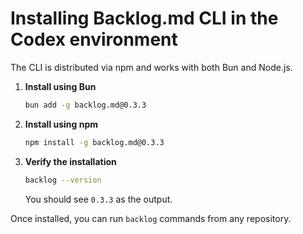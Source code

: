 # Installing Backlog.md CLI in the Codex environment

The CLI is distributed via npm and works with both Bun and Node.js.

1. **Install using Bun**

   ```bash
   bun add -g backlog.md@0.3.3
   ```

2. **Install using npm**

   ```bash
   npm install -g backlog.md@0.3.3
   ```

3. **Verify the installation**

   ```bash
   backlog --version
   ```
   You should see `0.3.3` as the output.

Once installed, you can run `backlog` commands from any repository.
